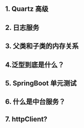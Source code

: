 ## 1. Quartz 高级

## 2. 日志服务

## 3. 父类和子类的内存关系

## 4.泛型到底是什么？

## 5. SpringBoot 单元测试

## 6. 什么是中台服务？

## 7. httpClient?